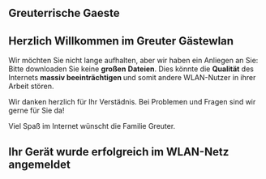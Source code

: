 <h2>Greuterrische Gaeste
<h2>Herzlich Willkommen im Greuter G&auml;stewlan</h2>
<p>Wir m&ouml;chten Sie nicht lange aufhalten, aber wir haben ein Anliegen an Sie: Bitte downloaden Sie keine <b>gro&szlig;en</b> <b>Dateien</b>. Dies k&ouml;nnte die <b>Qualit&auml;t</b> des Internets <b> massiv beeintr&auml;chtigen </b> und somit andere WLAN-Nutzer in ihrer Arbeit st&ouml;ren.</p>
<p>Wir danken herzlich f&uuml;r Ihr Verst&auml;dnis. Bei Problemen und Fragen sind wir gerne f&uuml;r Sie da!</p>
<p>Viel Spa&szlig; im Internet w&uuml;nscht die Familie Greuter.
 
<h2>Ihr Ger&auml;t wurde erfolgreich im WLAN-Netz angemeldet<h/h2>
 
